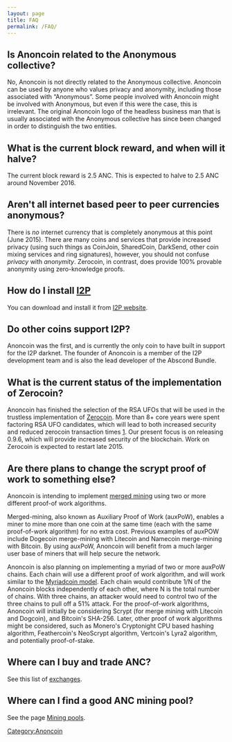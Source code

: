 ```yaml
---
layout: page
title: FAQ
permalink: /FAQ/
---
```


Is Anoncoin related to the Anonymous collective?
------------------------------------------------

No, Anoncoin is not directly related to the Anonymous collective. Anoncoin can be used by anyone who values privacy and anonymity, including those associated with “Anonymous”. Some people involved with Anoncoin might be involved with Anonymous, but even if this were the case, this is irrelevant. The original Anoncoin logo of the headless business man that is usually associated with the Anonymous collective has since been changed in order to distinguish the two entities.

What is the current block reward, and when will it halve?
---------------------------------------------------------

The current block reward is 2.5 ANC. This is expected to halve to 2.5 ANC around November 2016.

Aren't all internet based peer to peer currencies anonymous?
------------------------------------------------------------

There is *no* internet currency that is completely anonymous at this point (June 2015). There are many coins and services that provide increased privacy (using such things as CoinJoin, SharedCoin, DarkSend, other coin mixing services and ring signatures), however, you should not confuse *privacy* with *anonymity*. Zerocoin, in contrast, does provide 100% provable anonymity using zero-knowledge proofs.

How do I install [I2P](/I2P "wikilink")
---------------------------------------

You can download and install it from [I2P website](https://geti2p.net/en/download).

Do other coins support I2P?
---------------------------

Anoncoin was the first, and is currently the only coin to have built in support for the I2P darknet. The founder of Anoncoin is a member of the I2P development team and is also the lead developer of the Abscond Bundle.

What is the current status of the implementation of Zerocoin?
-------------------------------------------------------------

Anoncoin has finished the selection of the RSA UFOs that will be used in the trustless implementation of [Zerocoin](/Zerocoin "wikilink"). More than 8+ core years were spent factoring RSA UFO candidates, which will lead to both increased security and reduced zerocoin transaction times [1](https://bitcointalk.org/index.php?topic=227287.msg8855999#msg8855999). Our present focus is on releasing 0.9.6, which will provide increased security of the blockchain. Work on Zerocoin is expected to restart late 2015.

Are there plans to change the scrypt proof of work to something else?
---------------------------------------------------------------------

Anoncoin is intending to implement [merged mining](https://en.bitcoin.it/wiki/Merged_mining_specification) using two or more different proof-of work algorithms.

Merged-mining, also known as Auxiliary Proof of Work (auxPoW), enables a miner to mine more than one coin at the same time (each with the same proof-of-work algorithm) for no extra cost. Previous examples of auxPOW include Dogecoin merge-mining with Litecoin and Namecoin merge-mining with Bitcoin. By using auxPoW, Anoncoin will benefit from a much larger user base of miners that will help secure the network.

Anoncoin is also planning on implementing a myriad of two or more auxPoW chains. Each chain will use a different proof of work algorithm, and will work similar to the [Myriadcoin model](http://coinbrief.net/what_is_myriadcoin/). Each chain would contribute 1/N of the Anoncoin blocks independently of each other, where N is the total number of chains. With three chains, an attacker would need to control two of the three chains to pull off a 51% attack. For the proof-of-work algorithms, Anoncoin will initially be considering Scrypt (for merge mining with Litecoin and Dogcoin), and Bitcoin's SHA-256. Later, other proof of work algorithms might be considered, such as Monero's Cryptonight CPU based hashing algorithm, Feathercoin's NeoScrypt algorithm, Vertcoin's Lyra2 algorithm, and potentially proof-of-stake.

Where can I buy and trade ANC?
------------------------------

See this list of [exchanges](/exchanges "wikilink").

Where can I find a good ANC mining pool?
----------------------------------------

See the page [Mining pools](/Mining_pools "wikilink").

[Category:Anoncoin](/Category:Anoncoin "wikilink")